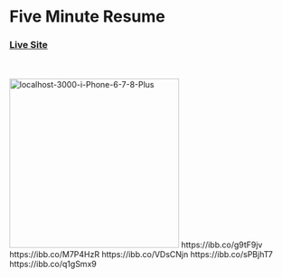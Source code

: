# Five Minute Resume

### [Live Site](https://five-minute-resume.herokuapp.com/)
<br/>
<br/>
<a href="https://ibb.co/q1gSmx9"><img src="https://i.ibb.co/ggW2t6w/localhost-3000-i-Phone-6-7-8-Plus.png" alt="localhost-3000-i-Phone-6-7-8-Plus" width="300"  border="0" /></a>
https://ibb.co/g9tF9jv
https://ibb.co/M7P4HzR
https://ibb.co/VDsCNjn
https://ibb.co/sPBjhT7
https://ibb.co/q1gSmx9



